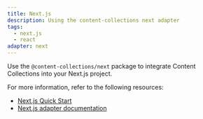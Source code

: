 ```yaml
---
title: Next.js
description: Using the content-collections next adapter
tags:
  - next.js
  - react
adapter: next
---
```


Use the `@content-collections/next` package to integrate Content Collections into your Next.js project.

For more information, refer to the following resources:

- [Next.js Quick Start](https://www.content-collections.dev/docs/quickstart/next)
- [Next.js adapter documentation](https://www.content-collections.dev/docs/adapter/next/)
